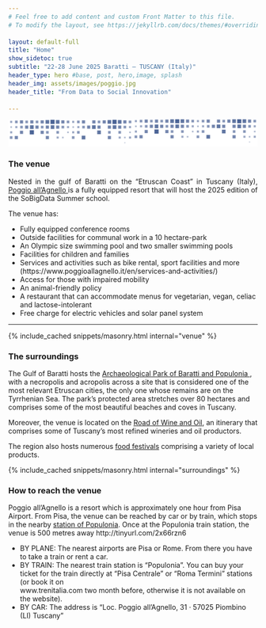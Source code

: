 ```yaml
---
# Feel free to add content and custom Front Matter to this file.
# To modify the layout, see https://jekyllrb.com/docs/themes/#overriding-theme-defaults

layout: default-full
title: "Home"
show_sidetoc: true
subtitle: "22-28 June 2025 Baratti – TUSCANY (Italy)"
header_type: hero #base, post, hero,image, splash
header_img: assets/images/poggio.jpg
header_title: "From Data to Social Innovation"

---
```


<div class="full-width-wrapper">
    <img src="../assets/images/header.svg" alt="sbd-pattern" class="full-width-image">
</div>

<div class="venue">
    <div class="container">
        <div class="row pt-2 ">
            <div class="col-md-8 offset-md-2 col-sm-12">
                <h3>The venue</h3>
                <p class="lead" style="text-align:justify">Nested in the gulf of Baratti on the “Etruscan Coast” in Tuscany (Italy), <a href="https://www.poggioallagnello.it/en/">Poggio all’Agnello </a> is a fully equipped resort that will host the 2025 edition of the SoBigData Summer school.</p>
                <p>The venue has:</p>
                    <ul>
                        <li>Fully equipped conference rooms</li>
                        <li>Outside facilities for communal work in a 10 hectare-park</li>
                        <li>An Olympic size swimming pool and two smaller swimming pools</li>
                        <li>Facilities for children and families</li>
                        <li>Services and activities such as bike rental, sport facilities and more (https://www.poggioallagnello.it/en/services-and-activities/)</li>
                        <li>Access for those with impaired mobility</li>
                        <li>An animal-friendly policy</li>
                        <li>A restaurant that can accommodate menus for vegetarian, vegan, celiac and lactose-intolerant</li>
                        <li>Free charge for electric vehicles and solar panel system</li>
                    </ul>
                <hr>
            </div>
        </div>
    </div>
</div>

<div class="container">
{% include_cached snippets/masonry.html internal="venue" %}
</div>


<div id="surroundings">
    <div class="container">
        <div class="row pt-2 ">
            <div class="col-md-8 offset-md-2 col-sm-12">
                <h3>The surroundings</h3>
                <p>The Gulf of Baratti hosts the <a href="https://www.parchivaldicornia.it/en/archaeological-parks/archaeological-park-of-baratti-and-populonia/">Archaeological Park of Baratti and Populonia </a>, with a necropolis and acropolis across a site that is considered one of the most relevant Etruscan cities, the only one whose remains are on the Tyrrhenian Sea. The park’s protected area stretches over 80 hectares and comprises some of the most beautiful beaches and coves in Tuscany.</p>
<p>Moreover, the venue is located on the <a href="https://www.lastradadelvino.com/en/">Road of Wine and Oil</a>, an itinerary that comprises some of Tuscany’s most refined wineries and oil productors.</p>
                <p>
                The region also hosts numerous <a href="https://www.costadeglietruschi.eu/en/experience-eng/food-festivals-a-journey-through-the-flavours-of-the-etruscan-coast/">food festivals</a> comprising a variety of local products.</p>
            </div>
        </div>
    </div>
</div>

<div class="container">
{% include_cached snippets/masonry.html internal="surroundings" %}
</div>

<div id="reach-baratti">
    <div class="container">
        <div class="row pt-2 ">
            <div class="col-md-8 offset-md-2 col-sm-12">
                <h3>How to reach the venue</h3>
                    <p>
                    Poggio all’Agnello is a resort which is approximately one hour from Pisa Airport. From Pisa, the venue can be reached by car or by train, which stops in the nearby <a href="https://www.thetrainline.com/en/stations/populonia" target="_blank"> station of Populonia</a>.
Once at the Populonia train station, the venue is 500 metres away  http://tinyurl.com/2x66rzn6
                    </p>
                    <ul>
<li>BY PLANE: The nearest airports are Pisa or Rome. From there you have to take a train or rent a car.</li>
<li>BY TRAIN: The nearest train station is “Populonia”. You can buy your ticket for the train directly at “Pisa Centrale” or “Roma Termini” stations (or book it on</li> www.trenitalia.com two month before, otherwise it is not available on the website). 
<li>BY CAR: The address is “Loc. Poggio all’Agnello, 31 · 57025 Piombino (LI) Tuscany”</li>
                    </ul>
            </div>
        </div>
    </div>
</div>